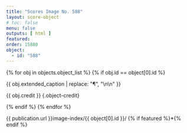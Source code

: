```yaml
---
title: "Scores Image No. 588"
layout: score-object
# toc: false
menu: false
outputs: [ html ]
featured: 
order: 15880
object:
  - id: "588"
---
```


{% for obj in objects.object_list %}
{% if obj.id == object[0].id %}

{{ obj.extended_caption | replace: "¶", "\n\n" }}

{{ obj.credit }} {.object-credit}

{% endif %}
{% endfor %}

<div class="object-credit object-url is-print-only">

{{ publication.url }}image-index/{{ object[0].id }}/ {% if featured %}*{% endif %}

</div>
